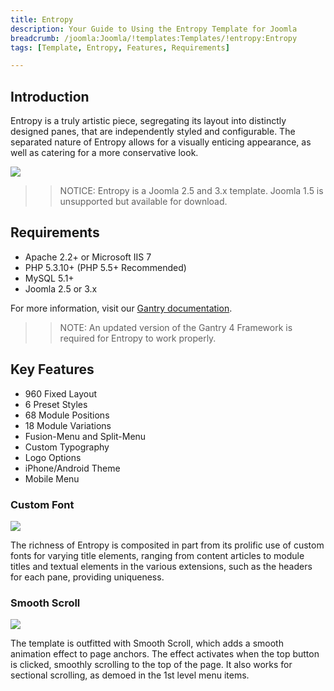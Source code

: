 ```yaml
---
title: Entropy
description: Your Guide to Using the Entropy Template for Joomla
breadcrumb: /joomla:Joomla/!templates:Templates/!entropy:Entropy
tags: [Template, Entropy, Features, Requirements]

---
```


Introduction
-----

Entropy is a truly artistic piece, segregating its layout into distinctly designed panes, that are independently styled and configurable. The separated nature of Entropy allows for a visually enticing appearance, as well as catering for a more conservative look.

![][theme]

>> NOTICE: Entropy is a Joomla 2.5 and 3.x template. Joomla 1.5 is unsupported but available for download.

Requirements
-----

* Apache 2.2+ or Microsoft IIS 7
* PHP 5.3.10+ (PHP 5.5+ Recommended)
* MySQL 5.1+
* Joomla 2.5 or 3.x

For more information, visit our [Gantry documentation][gantry].

>> NOTE: An updated version of the Gantry 4 Framework is required for Entropy to work properly.

Key Features
-----

* 960 Fixed Layout  
* 6 Preset Styles  
* 68 Module Positions  
* 18 Module Variations  
* Fusion-Menu and Split-Menu  
* Custom Typography  
* Logo Options  
* iPhone/Android Theme  
* Mobile Menu

### Custom Font

![][customfont]

The richness of Entropy is composited in part from its prolific use of custom fonts for varying title elements, ranging from content articles to module titles and textual elements in the various extensions, such as the headers for each pane, providing uniqueness.

### Smooth Scroll

![][scrolling]

The template is outfitted with Smooth Scroll, which adds a smooth animation effect to page anchors. The effect activates when the top button is clicked, smoothly scrolling to the top of the page. It also works for sectional scrolling, as demoed in the 1st level menu items.

[gantry]: http://gantry.org
[theme]: assets/entropy.jpeg
[customfont]: assets/customfont.jpg
[scrolling]: assets/scrolling.jpg
[fusion]: assets/fusion.jpg
